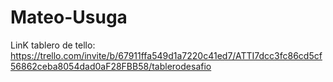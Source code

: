 # Mateo-Usuga
LinK tablero de tello: https://trello.com/invite/b/67911ffa549d1a7220c41ed7/ATTI7dcc3fc86cd5cf56862ceba8054dad0aF28FBB58/tablerodesafio
